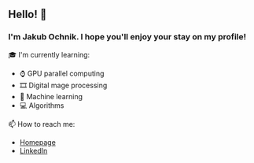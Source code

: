## Hello! 👋
### I'm Jakub Ochnik. I hope you'll enjoy your stay on my profile!

🎓 I'm currently learning:

- ⌚ GPU parallel computing
- 🎞 Digital mage processing
- 🧬 Machine learning
- 💻 Algorithms

📫 How to reach me:

- [Homepage](https://ochnik.me)
- [LinkedIn](https://linkedin.com/in/jakubochnik) 

<!--
**JakubOchnik/JakubOchnik** is a ✨ _special_ ✨ repository because its `README.md` (this file) appears on your GitHub profile.

Here are some ideas to get you started:

- 🔭 I’m currently working on ...
- 🌱 I’m currently learning ...
- 👯 I’m looking to collaborate on ...
- 🤔 I’m looking for help with ...
- 💬 Ask me about ...
- 📫 How to reach me: ...
- 😄 Pronouns: ...
- ⚡ Fun fact: ...
-->
